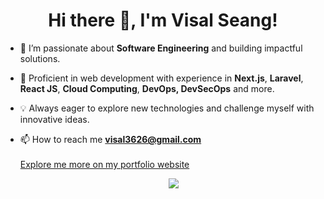 <h1 align="center"> Hi there 👋, I'm Visal Seang!</h1>

- 👀 I’m passionate about **Software Engineering** and building impactful solutions.
- 💼 Proficient in web development with experience in **Next.js**, **Laravel**, **React JS**, **Cloud Computing**, **DevOps, DevSecOps** and more.
- 💡 Always eager to explore new technologies and challenge myself with innovative ideas.
- 📫 How to reach me **visal3626@gmail.com**</br></br>
  <a href="https://visalseang.me">Explore me more on my portfolio website</a></br>
  
  <div style="display: flex;flex-wrap: nowrap;justify-content: center;align-items: center;margin-left:10px;">
    <img src="https://skillicons.dev/icons?i=react,nextjs,docker,aws,postgres,bootstrap,php,laravel,ts,js,tailwind,git,jenkins&perline=14" />
  </div>
